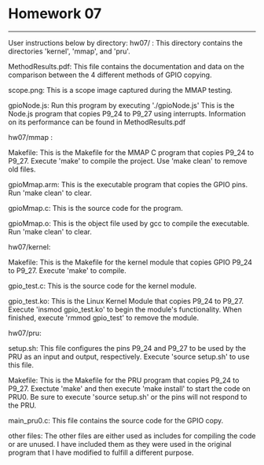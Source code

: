 # Homework 07
***************************************************************************************************************
User instructions below by directory:
hw07/ :
This directory contains the directories 'kernel', 'mmap', and 'pru'.

MethodResults.pdf:
This file contains the documentation and data on the comparison between the 4 different methods of GPIO copying.

scope.png:
This is a scope image captured during the MMAP testing.

gpioNode.js:
Run this program by executing './gpioNode.js'
This is the Node.js program that copies P9_24 to P9_27 using interrupts. Information on its performance can be found in MethodResults.pdf


hw07/mmap :

Makefile:
This is the Makefile for the MMAP C program that copies P9_24 to P9_27. Execute 'make' to compile the project. Use 'make clean' to remove old files.

gpioMmap.arm:
This is the executable program that copies the GPIO pins. Run 'make clean' to clear.

gpioMmap.c:
This is the source code for the program.

gpioMmap.o:
This is the object file used by gcc to compile the executable. Run 'make clean' to clear.


hw07/kernel:

Makefile:
This is the Makefile for the kernel module that copies GPIO P9_24 to P9_27. Execute 'make' to compile.

gpio_test.c:
This is the source code for the kernel module.

gpio_test.ko:
This is the Linux Kernel Module that copies P9_24 to P9_27. Execute 'insmod gpio_test.ko' to begin the module's functionality. When finished, execute 'rmmod gpio_test' to remove the module.


hw07/pru:

setup.sh:
This file configures the pins P9_24 and P9_27 to be used by the PRU as an input and output, respectively. Execute 'source setup.sh' to use this file.

Makefile:
This is the Makefile for the PRU program that copies P9_24 to P9_27. Exectute 'make' and then execute 'make install' to start the code on PRU0. Be sure to execute 'source setup.sh' or the pins will not respond to the PRU.

main_pru0.c:
This file contains the source code for the GPIO copy.

other files:
The other files are either used as includes for compiling the code or are unused. I have included them as they were used in the original program that I have modified to fulfill a different purpose.